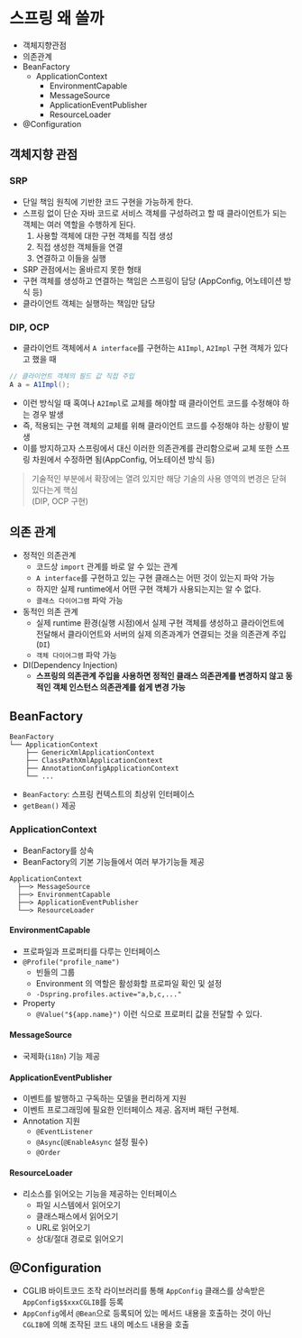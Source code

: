 # 스프링 왜 쓸까

- 객체지향관점
- 의존관계
- BeanFactory
  - ApplicationContext
    - EnvironmentCapable
    - MessageSource
    - ApplicationEventPublisher
    - ResourceLoader
- @Configuration

## 객체지향 관점

### SRP
- 단일 책임 원칙에 기반한 코드 구현을 가능하게 한다.
- 스프링 없이 단순 자바 코드로 서비스 객체를 구성하려고 할 때 클라이언트가 되는 객체는 여러 역할을 수행하게 된다.
  1. 사용할 객체에 대한 구현 객체를 직접 생성
  2. 직접 생성한 객체들을 연결
  3. 연결하고 이들을 실행
- SRP 관점에서는 올바르지 못한 형태
- 구현 객체를 생성하고 연결하는 책임은 스프링이 담당 (AppConfig, 어노테이션 방식 등)
- 클라이언트 객체는 실행하는 책임만 담당

### DIP, OCP

- 클라이언트 객체에서 `A interface`를 구현하는 `A1Impl`, `A2Impl` 구현 객체가 있다고 했을 때
```java
// 클라이언트 객체의 필드 값 직접 주입
A a = A1Impl();
```
- 이런 방식일 때 혹여나 `A2Impl`로 교체를 해야할 때 클라이언트 코드를 수정해야 하는 경우 발생
- 즉, 적용되는 구현 객체의 교체를 위해 클라이언트 코드를 수정해야 하는 상황이 발생
- 이를 방지하고자 스프링에서 대신 이러한 의존관계를 관리함으로써 교체 또한 스프링 차원에서 수정하면 됨(AppConfig, 어노테이션 방식 등)

> 기술적인 부분에서 확장에는 열려 있지만 해당 기술의 사용 영역의 변경은 닫혀있다는게 핵심  
> (DIP, OCP 구현)

## 의존 관계

- 정적인 의존관계
  - 코드상 `import` 관계를 바로 알 수 있는 관계
  - `A interface`를 구현하고 있는 구현 클래스는 어떤 것이 있는지 파악 가능
  - 하지만 실제 runtime에서 어떤 구현 객체가 사용되는지는 알 수 없다.
  - `클래스 다이어그램` 파악 가능
- 동적인 의존 관계
  - 실제 runtime 환경(실행 시점)에서 실제 구현 객체를 생성하고 클라이언트에 전달해서 클라이언트와 서버의 실제 의존과계가 연결되는 것을 의존관계 주입(`DI`)
  - `객체 다이어그램` 파악 가능
- DI(Dependency Injection)
  - **스프링의 의존관계 주입을 사용하면 정적인 클래스 의존관계를 변경하지 않고 동적인 객체 인스턴스 의존관계를 쉽게 변경 가능**


## BeanFactory
```
BeanFactory
└── ApplicationContext
    ├── GenericXmlApplicationContext
    ├── ClassPathXmlApplicationContext
    ├── AnnotationConfigApplicationContext
    └── ...
```
- `BeanFactory`: 스프링 컨텍스트의 최상위 인터페이스
- `getBean()` 제공

### ApplicationContext
- BeanFactory를 상속
- BeanFactory의 기본 기능들에서 여러 부가기능들 제공
```
ApplicationContext
  ├──> MessageSource
  ├──> EnvironmentCapable
  ├──> ApplicationEventPublisher
  └──> ResourceLoader
```
#### EnvironmentCapable
- 프로파일과 프로퍼티를 다루는 인터페이스  
- `@Profile("profile_name")`
  - 빈들의 그룹
  - Environment 의 역할은 활성화할 프로파일 확인 및 설정
  - `-Dspring.profiles.active="a,b,c,..."`
- Property
  - `@Value("${app.name}")` 이런 식으로 프로퍼티 값을 전달할 수 있다.

#### MessageSource
- 국제화(`i18n`) 기능 제공

#### ApplicationEventPublisher
- 이벤트를 발행하고 구독하는 모델을 편리하게 지원
- 이벤트 프로그래밍에 필요한 인터페이스 제공. 옵저버 패턴 구현체.
- Annotation 지원
  - `@EventListener`
  - `@Async`(`@EnableAsync` 설정 필수)
  - `@Order`

#### ResourceLoader
- 리소스를 읽어오는 기능을 제공하는 인터페이스
  - 파일 시스템에서 읽어오기
  - 클래스패스에서 읽어오기
  - URL로 읽어오기
  - 상대/절대 경로로 읽어오기


## @Configuration
- CGLIB 바이트코드 조작 라이브러리를 통해 `AppConfig` 클래스를 상속받은 `AppConfig$$xxxCGLIB`를 등록
- `AppConfig`에서 `@Bean`으로 등록되어 있는 메서드 내용을 호출하는 것이 아닌 `CGLIB`에 의해 조작된 코드 내의 메소드 내용을 호출

